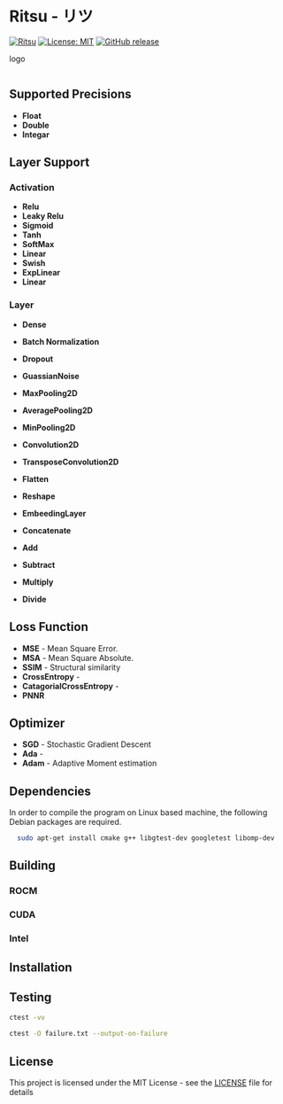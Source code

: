 # Ritsu - リツ
[![Ritsu](https://github.com/voldien/ritsu/actions/workflows/ci.yml/badge.svg)](https://github.com/voldien/ritsu/actions/workflows/ci.yml)
[![License: MIT](https://img.shields.io/badge/License-MIT-yellow.svg)](https://opensource.org/licenses/MIT)
[![GitHub release](https://img.shields.io/github/release/voldien/ritsu.svg)](https://github.com/voldien/ritsu/releases)

logo
[]()

```cpp


```

## Supported Precisions

- **Float**
- **Double**
- **Integar**

## Layer Support

### Activation

- **Relu**
- **Leaky Relu**
- **Sigmoid**
- **Tanh**
- **SoftMax**
- **Linear**
- **Swish**
- **ExpLinear**
- **Linear**

### Layer
- **Dense**
- **Batch Normalization**
- **Dropout**
- **GuassianNoise**
- **MaxPooling2D**
- **AveragePooling2D**
- **MinPooling2D**
- **Convolution2D**
- **TransposeConvolution2D**
- **Flatten**
- **Reshape**

- **EmbeedingLayer**

- **Concatenate**
- **Add**
- **Subtract**
- **Multiply**
- **Divide**


## Loss Function
- **MSE** - Mean Square Error.
- **MSA** - Mean Square Absolute.
- **SSIM** - Structural similarity
- **CrossEntropy** - 
- **CatagorialCrossEntropy** - 
- **PNNR**

## Optimizer

- **SGD** - Stochastic Gradient Descent
- **Ada** - 
- **Adam** - Adaptive Moment estimation


## Dependencies

In order to compile the program on Linux based machine, the following Debian packages are required.

```bash
  sudo apt-get install cmake g++ libgtest-dev googletest libomp-dev
```

## Building

### ROCM

### CUDA

### Intel

## Installation


## Testing

```bash
ctest -vv
```

```bash
ctest -O failure.txt --output-on-failure
```


## License

This project is licensed under the MIT License - see the [LICENSE](LICENSE) file for details
